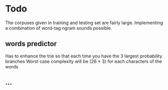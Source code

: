# Todo

The corpuses given in training and testing set are fairly large. Implementing a combination of word-tag ngram sounds possible. 

## words predictor
Has to enhance the trie so that each time you have the 3 largest probability branches
Worst case complexity will be (26 * 3) for each characters of the words

## ...